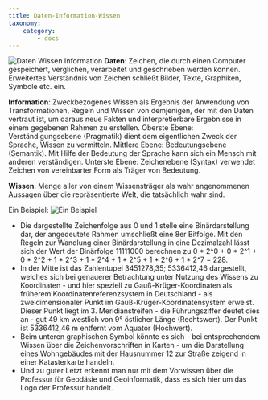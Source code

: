 ```yaml
---
title: Daten-Information-Wissen
taxonomy:
    category:
        - docs
---
```

![Daten Wissen Information](GIS3.png?lightbox&resize=300)
**Daten**: Zeichen, die durch einen Computer gespeichert, verglichen, verarbeitet und geschrieben werden können. Erweitertes Verständnis von Zeichen schließt Bilder, Texte, Graphiken, Symbole etc. ein.

**Information**: Zweckbezogenes Wissen als Ergebnis der Anwendung von Transformationen, Regeln und Wissen von demjenigen, der mit den Daten vertraut ist, um daraus neue Fakten und interpretierbare Ergebnisse in einem gegebenen Rahmen zu erstellen.
Oberste Ebene: Verständigungsebene (Pragmatik) dient dem eigentlichen Zweck der Sprache, Wissen zu vermitteln.
Mittlere Ebene: Bedeutungsebene (Semantik). Mit Hilfe der Bedeutung der Sprache kann sich ein Mensch mit anderen verständigen.
Unterste Ebene: Zeichenebene (Syntax) verwendet Zeichen von vereinbarter Form als Träger von Bedeutung.

**Wissen**: Menge aller von einem Wissensträger als wahr angenommenen Aussagen über die repräsentierte Welt, die tatsächlich wahr sind.

Ein Beispiel:
![Ein Beispiel](GIS4.png)
+ Die dargestellte Zeichenfolge aus 0 und 1 stelle eine Binärdarstellung dar, der angedeutete Rahmen umschließt eine 8er Bitfolge. Mit den Regeln zur Wandlung einer Binärdarstellung in eine Dezimalzahl lässt sich der Wert der Binärfolge 11111000 berechnen zu 0 * 2^0 + 0 * 2^1 + 0 * 2^2 + 1 * 2^3 + 1 * 2^4 + 1 * 2^5 + 1 * 2^6 + 1 * 2^7 = 228.
+ In der Mitte ist das Zahlentupel 3451278,35; 5336412,46 dargestellt, welches sich bei genauerer Betrachtung unter Nutzung des Wissens zu Koordinaten - und hier speziell zu Gauß-Krüger-Koordinaten als früherem Koordinatenreferenzsystem in Deutschland - als zweidimensionaler Punkt im Gauß-Krüger-Koordinatensystem erweist. Dieser Punkt liegt im 3. Meridianstreifen - die Führungsziffer deutet dies an - gut 49 km westlich von 9° östlicher Länge (Rechtswert). Der Punkt ist 5336412,46 m entfernt vom Äquator (Hochwert).
+ Beim unteren graphischen Symbol könnte es sich - bei entsprechendem Wissen über die Zeichenvorschriften in Karten - um die Darstellung eines Wohngebäudes mit der Hausnummer 12 zur Straße zeigend in einer Katasterkarte handeln.
+ Und zu guter Letzt erkennt man nur mit dem Vorwissen über die Professur für Geodäsie und Geoinformatik, dass es sich hier um das Logo der Professur handelt.
